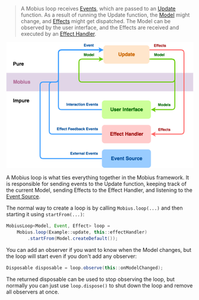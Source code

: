 > A Mobius loop receives [Events](./Event.md), which are passed to an [Update](./Update.md) function. 
> As a result of running the Update function, the [Model](./Model.md) might change, and 
> [Effects](./Effect.md) might get dispatched. The Model can be observed by the user interface, and 
> the Effects are received and executed by an [Effect Handler](./Effect-Handler.md).

![](../assets/images/mobius-diagram.png)

A Mobius loop is what ties everything together in the Mobius framework. It is responsible for
sending events to the Update function, keeping track of the current Model, sending Effects to the
Effect Handler, and listening to the [Event Source](./Event-Source.md).

The normal way to create a loop is by calling `Mobius.loop(...)` and then starting it
using `startFrom(...)`:

```java
MobiusLoop<Model, Event, Effect> loop =
    Mobius.loop(Example::update, this::effectHandler)
        .startFrom(Model.createDefault());
```

You can add an observer if you want to know when the Model changes, but the loop will start even if
you don't add any observer:

```java
Disposable disposable = loop.observe(this::onModelChanged);
```

The returned disposable can be used to stop observing the loop, but normally you can just
use `loop.dispose()` to shut down the loop and remove all observers at once.

